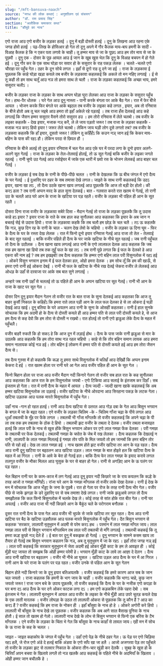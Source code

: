 ```yaml
---
slug: "/mft-bansuva-naach"
source: "मगध की लोक कथाएं : अनुशाीलन एवं संचयन"
author: "डॉ. राम प्रसाद सिंह"
section: "अलौकिक चमत्‍कार कथा"
title: "बाँसुवे का नाच"
---
```

एगो राजा आउ एगो बजीर के लड़का हलई । दूनु में बड़ी दोस्ती हलई । दूनु  के लिखना आउ रहना एके जगह होवो हलई । पढ़-लिख के होसिआर हो गेल तो दूनु अपने में गौर कैलक माय-बाप हमनी के सादी - विआह कैलक हे कि न एकर पता लगावे के चाही। तू हम्मर माय से जा के पूछऽ आउ हम तोर माय से जा के पूछवौ । दूनु एक - दोसर के पूछ आयल आउ ई जान के खूब खुस भेल कि दूनु के विआह बचपन में हो गेले हई । दूनु गौर कर के एक साथ घोड़ा पर सवार हो के ससुरार के राह पकड़ लेलक । चलते -चलते एगो चौराहा पर पहुँच गेल। ठहर के दून सोचे लगल । इहाँ से दूगो राह दू दने जा हई । राजा के लड़कावा ई  पूछलक कि काहे घोड़ा खड़ा कयले तब बजीर के लड़कावा कहलकई कि अकले तो मन नहिए लगतई । ई से तू कहौ तो हम साथ चलूँ आउ नञ तो हमरा साथ ले चलौ । राजा के लड़का कहलकई कि  अच्छा भाय, हमरे ससुरार चलौऽ ।

बजीर के लड़का राजा के लड़का के साथ अप्पन घोड़ा घुरा लेलका आउ राजा के लड़का के ससुरार पहुँच गेल। हाथ-पैर धोलक । घरे गेल आउ दूनु नास्ता - पानी करके बंगला पर आके बैठ गेल। रात में फेर बीजे आयल । भोजन करके फिर बंगले पर आके बइठल तब वजीर के लइका कहे लगल , इयार, अब तो रनिवास के बीजे होतो अब तू चल जइबे आउ हमरा तो इहाँ अकेले रहे पड़तई । तब राजा हँस देलकई आउ कहे लगलई कि जैसन हम्मर ससुरार वैसने तोरो ससुरार हउ । हम तोरो रनिवास में लेले चलबो। तब वजीर के लइका कहलकै - देख इयार, मजाक नञ् करै, ले ले जाय पड़तो जरूर ! तब राजा के लड़का कहलकै - मजाक नञ करऽ हियो इयार ! जरूर लेले चलबो। लेकिन जाय घड़ी लोग दूसे लगतो तब? 
तब वजीर के लड़कवा कहलकै कि हाँ इयार, दूसतो जरूर ! लेकिन तू कहिँहँऽ कि कउन नञ् जान हई कि केकर माय-बहिन के पास की रहऽ हौ। लेकिन परदा से छिपल हौ । 

रनिवास के बीजे अलई तो दूनु इयार रनिवास में चल गेल आउ एके घर में परदा लगा के दूनो इयार अलगे-अलगे सूत गेलई । राजा के लड़का के तेल-तेलवाई होलई, तो ऊ सूत गेलई बाकि बजीर के लइका जगले रहलई । रानी चुप्पे उठ गेलई आउ रसोईघर में जाके एक थारी में छवो रस के भोजन लेलकई आउ बाहर चल गेलई । 

वजीर के लड़का ई सब देख के रानी के पीछे-पीछे चलल । रानी के देखलक कि ऊ बीच जंगल में एगो दैत्य के घर गेलई । ई दुआरिए पर ठहर के सब तमासा देखे लगल। 
जाइते के साथ रानी कहलकई  कि उठऽ इयार, खाना खा लऽ , तो दैत्य उठके खाना खाय लगलई आउ पूछलकै कि आज तो बड़ी देर होलो। की करऽ हला ? तब रानी अप्पन मरद के हाल सुना देलकई। बात - गलवात करते रात खतम भे गेलई, तो रानी उठ के चललै आउ घरे आन के राजा के खटिया पर पड़ रहलै। वजीर के लड़का भी पहिल ही आन के सूत रहलै । 

दोसरा दिना राजा वजीर के लड़कावा सबेरे दिसा - मैदान गेलई तो राजा के लड़का पूछलकै कि तू उदास काहे हऽ इयार ?  इयार राजा के राते के सब हाल कह सुनौलका आउ कहलका कि इयार के अब जान न बचतई सेई से उदास हियो। राजा के लड़कावा कहकै कि तब चलौ हम छोड़ के चल चलै । तऽ ऊ कहलकै कि नञ, कुछ दिन रह के रानी के चाल - चलन देख लेवो के चहियो । वजीर के लड़का ऊ दिना घूम - फिर के दैत्य के घर के रस्ता देख लेलक । रात में फिनो दूनो इयार रनिवास गेलई आउ राजा तो तेल - तेलवाई के बाद सूत रहलई । बाकि वजीर पहिले ही दैत्य के घर जाके खटिया के नीचे सूत रहलई। जब रानी पहुँचल तो दैत्य के उठौलक । दैत्य खाना खाय लगलई आउ रानी के एगो लालफल देलक आउ कहलक कि जब तक हम खाना खा हियो तब तक तूहुँ फल के खा लऽ । तब रानी पूछे लगल कि ई फल के देलको हे आउ एकरा की नाम हई ? तब हम इखइबो! तब दैत्य कहलक कि हम्मर एगो बहिन लाल परी विसुनलोक में रहऽ हई । ओकरे विसुन भगवान इनाम में ई फल देलका हल, ओहो हमरा देलक । हम सोच लूँ कि हम की खाऊँ, से हमरा एगो रानी हई ओकरा देबई । रानी भी फल के खटिया के नीचे रख देलई जेकरा वजीर ले लेलकई आउ  ओधड़ के उहाँ से दरवाजा पर आके सब बात सुने लगलई । 

अन्हारे जब रानी उहाँ से चललई तो ऊ पहिले ही आन के अप्पन खटिया पर सूत गेलई। रानी भी आन के राजा के खाट पर सूत गेल । 

दोसर दिन दूनु  इयार मैदान गेलन तो वजीर रात के बात राजा के सुना देलकई आउ कहलका कि आज तू बाहर कुर्सी  निकाल के कहिहँऽ कि हमरा राते लाल पड़ी आन के लाल फल देलका हे से ला ओकरा ई घड़ी देखई आउ खाई। दूनू बतिया के घरे अयलन आउ रानी के सुना के ओसहीं कहलका। रानी ई हाल सुनके सोचलक कि हम अदमी हो के दैत्य से दोस्ती कयले ही आउ हम्मर पति से लाल परी दोस्ती कयले हे, से आज हम दैत्य से कह देवो कि हम तोरा से दोस्ती न रखबो। रात होलई तो रानी एगो झडुआ लेके दैत्य के महल में पहुँचलै। 

वजीर बाहरै रुकलै कि हो सकऽ हे कि आज दून में लड़ाई होथ । दैत्य के पास जाके रानी झडुआ से मार के उठलकै आउ कहलकै कि हम तोरा साथ नञ रहल चहियो । काहे से कि तोर बहिन समान लायक आउ हमरा समान नालायक कोई नञ हई। तोर बहिन ई लोकण में हम्मर पति से दोस्ती कयले हई आउ हम तोरा जैसन दैत्य से। 

तब दैत्य गुस्सा में हो कहलकै कि कल्ह तू हमरा साथे विसुनलोक में चलिहँ आउ देखिहैं कि अप्पन इनाम केकरा दे हई । रात खतम होला पर रानी घरे आ गेल आउ वजीर पहिल ही आन के सूत गेल । 

फिनो बिहान होला पर राजा आउ  वजीर मैदान नदी किनारे गेलन तो वजीर सब हाल रात के कह सुनौलका आउ  कहलका कि आज रात के हम विसुनलोक जयबो -  एगो टिकिया आउ सलाई के इंतजाम कर दिहाँ। सब इंजताम हो गेला। रात में रानी दैत्य के महल में आयल । दैत्य जल्दी - जल्दी खाना खाके कहलकई कि अब हम्मर खटिया बिसुनलोक ला उड़तई। वजीर खटिया के नीचे ओरदाना आउ सिरहाना पकड़ के लटक गेला। खटिया उड़लक आउ पलक मारते बिसुनलोक में पहुँच गेल। 

उहाँ नाच -गान हो रहल हलई। रानी आउ दैत्य खटिया से उतरल आउ गोड़ दबा के गेल आउ बिसुन भगवान के बगल में जा के बइठ रहल। एने वजीर के लड़का चिलिम -के - चिलिम गाँजा चढ़ा के पीये लगल आउ धुआँ तबलची के मुँह पर फेंके लगल । तबलची भी गाँजा माँगलकै तो वजीर कहलकई कि अपने चढ़ा के पी ला तब तक हम तबलवा के ठोक दे हियो । तबलची झट वजीर के तबला दे देलक। वजीर तबला बजावइत हलई कि लाल परी के नाच से खुस होंके बिसुन भगवान ओकर पर एगो लाल गमछा फेंक देलका । परी गमछा के तबलची पर फेंक देलकई। तबलची गमछा के चपोत के जेब में रख लेलका । दैत्य कहलक कि देखलई न रानी, लालपरी के लाल गमछा मिललई ई गमछा तोर पति के मिल जयतो तो हम जानबों कि हमर बहिन तोर पति से रहो हई। देख ला लाल गमछा हई । नाच खतम होते झट वजीर खटिया तर आन के पड़ रहल। दैत्य आउ रानी दूनु  खटिया पर बइठलन आउ खटिया उड़ल। लाल गमछा के बात होइते हल कि खटिया दैत्य के महल में आ गिरल । रानी के आवे के बेरा हो गेलई हल। बाकि दैत्य फेर लाल गमछा के इयाद करावे लगल तलगुत वजीर के मौका मिलल आउ घुसुक के घर से बाहर हो गेल। रानी से अगड़िए आन के ऊ पलंग पर पड़ रहल। 

भेल बिहान रानी घर के काम-काज में लग गेलई आउ दूनू इयार नदी किछारे जा के राय कयलन कि कल्हे के तरह आजो त गमछा माँगिहँऽ। रांजा घरे आन के गमछा माँगलक तो वजीर लाके देखा देलक। रानी ई देख के मन में सोचलक कि आज भँडुए के जना के पूछबै। रात हो गेला पर रोज के तरह रानी दैत्य भीर गेल। वजीर पीछे से जाके झगड़ा के डरे दुहारिए पर से सब तमाशा देखे लगल। रानी जाके झडुआवे लगल तो दैत्य समझौलक कि कल फिनो बिसुनलोक में चलके देख ले। कोई तरह से सांत होके रात बीत गेल। रानी घर अयलई । वजीर आउ राजा भी नदी किछारे आन के बैकुंठ चले के परोगराम बनौलक । 

दूसर रात रानी दैत्य के पास गेल आउ वजीर भी चुपके से जाके खटिया तर सूत रहल। दैत्य आउ रानी खटिया पर बैठ के खटिया उड़वौलक आउ पलक मारते बिसुनलोक में पहुँच गेल। दैत बिसुन भगवान से कहलक  'सरकार, लालपरी मृतुभुवन में अदमी से परेम करऽ हथ । परमान में लाल गमछा माँगल जाय। लाल गमछा लाल परी से बिसुन भगवान माँगलथिन तब लाल परी तबलची से माँगे लगलई । तबलची कहकई कि तू हमरा कल्ह कुछो नञ् देले हें । ई बात 
पर दूनू में बकझक हो गेलई । दूनू भगवान के सामने कसम खाय ला तैयार हो गेलई तब बिसुन भगवान कहलन कि नञ्, अब तू मृतुभुवन में जा के रहऽ । इहाँ तोरा जगह नञ् हई । लाल परी कहकई कि सरकार मृतुभुवन में जेता अदमी हई ओकर मुँड़ी काट के हम ले आवइत ही । कोई मुँड़ी घट जायत तो समझब कि ओही हम्मर परेमी हे। भगवान मुँड़ी काट के लावे ला आज्ञा दे देलन । दैत्य आउ रानी खटिया पर बइठलन । वजीर भी नीचे आ घुसल । खटिया उड़ल आउ दैत्य के घर में आ गिरल । रानी आन के घरे राजा के पलंग पर पड़ रहल। वजीर उनके से पहिल आन के सूत गेलन 

बिहान होते नदी किनारे जा के दूनू इयार बतिअयलकै । वजीर कहकई कि हमरे कारण आज सब के जान चल जयतो । राजा कहलक कि हमनी के भाग जाय के चाहीं । वजीर कहलकै कि भागऽ चाहे, कुछ जान जयतो जरूर ! राजा जान बचे के उपाय पूछलकै, तो वजीर कहकई कि दैत्य के घर के नजीक एगो कपड़ा के घर बना दऽ आउ दैत्य के घर दने ओकर फाटक लगा दऽ । हम एगो कड़कबिन लेके पहरा देबो । सब इंतजाम भे गेल। लालपरी मृतभुवन में आयल आउ वजीर के लइका के नीचे मुँड़ी आउ उपरे चूतड़ कयले देख के एक लाती मारलक । वजीर लोघड़ा के उठल तो लालपरी ओकरा से पूछलक कि तू कौन हैं ? आउ का करऽ हैं ? वजीर कहकई कि हम राजा के नोकर ही । इहाँ बाँसुवा के नाच हो हे । ओकरे अगोरी करे हियो । लालपरी भी बाँसुवा के नाच देखे ला पूछलक। वजीर कहलक कि अब आगे साल बैसाख पुनिया के नाच होतौ। ई साल तो खतम हो गेलो। लालपरी नाच देखे के लोभ से बिसुन भगवान से फिनो एक बरिस के टैम माँगलक । 
एने वजीर के लड़का के चिंता भे गेल कि बाँसुवा के नाच काहाँ से लावल जाय। एही मन में सोच के ऊ राजा के कह के चलल ।

जाइत - जाइत कहाकोप के जंगल में पहुँच गेल । उहाँ एगो पेड़ के नीचे ठहर गेल। ऊ पेड़ पर एगो चिड़िया रहऽ हलै, जे रोज एगो अंडे दे हलई बाकि अंडवा के एगो साँप खा जा हलै । आजो अजगरवा पेड़ तर पहुँचले तो वजीर के लड़का झट से तलवार निकाल के ओकरा तीन-चार खुंडी कर देलकै । सुबह के खुस हो के चिरिवाँ अपन बचवा के खिलावे लगलै तो नञ खलकै आउ कहकई के पहिले नीचे के अदमियाँ के खिलाव । ओही हम्मर जान बचौलकै हे । 
